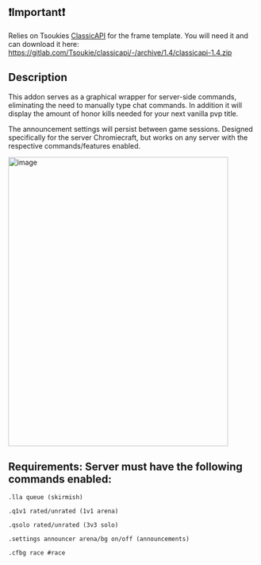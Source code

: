 ## ❗Important❗

Relies on Tsoukies [ClassicAPI](https://gitlab.com/Tsoukie/classicapi/-/tree/main) for the frame template. You will need it and can download it here: https://gitlab.com/Tsoukie/classicapi/-/archive/1.4/classicapi-1.4.zip

## Description

This addon serves as a graphical wrapper for server-side commands, eliminating the need to manually type chat commands. In addition it will display the amount of honor kills needed for your next vanilla pvp title. 

The announcement settings will persist between game sessions. Designed specifically for the server Chromiecraft, but works on any server with the respective commands/features enabled.


<img width="443" height="582" alt="image" src="https://github.com/user-attachments/assets/4b7f1690-5911-4374-83bf-f47cf64fa415" />



## Requirements: Server must have the following commands enabled:

```.lla queue (skirmish)```

```.q1v1 rated/unrated (1v1 arena)```

```.qsolo rated/unrated (3v3 solo)```

```.settings announcer arena/bg on/off (announcements)```

```.cfbg race #race```


